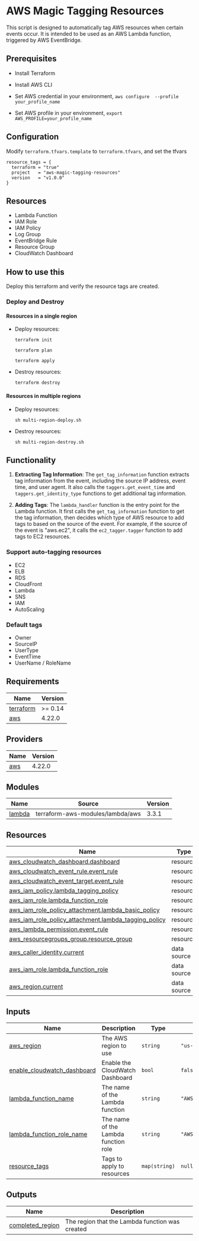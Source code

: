 # AWS Magic Tagging Resources

This script is designed to automatically tag AWS resources when certain events occur. It is intended to be used as an AWS Lambda function, triggered by AWS EventBridge.

## Prerequisites

- Install Terraform

- Install AWS CLI

- Set AWS credential in your environment, ```aws configure  --profile your_profile_name```

- Set AWS profile in your environment, ```export AWS_PROFILE=your_profile_name```

## Configuration

Modify ```terraform.tfvars.template``` to ```terraform.tfvars```, and set the tfvars

```
resource_tags = {
  terraform = "true"
  project   = "aws-magic-tagging-resources"
  version   = "v1.0.0"
}
```

## Resources

- Lambda Function
- IAM Role
- IAM Policy
- Log Group
- EventBridge Rule
- Resource Group
- CloudWatch Dashboard

## How to use this

Deploy this terraform and verify the resource tags are created.

### Deploy and Destroy

#### Resources in a single region

- Deploy resources:

   `terraform init`

   `terraform plan`

   `terraform apply`

- Destroy resources:

   `terraform destroy`

#### Resources in multiple regions

- Deploy resources:

   `sh multi-region-deploy.sh`

- Destroy resources:

   `sh multi-region-destroy.sh`

## Functionality

1. **Extracting Tag Information**: The `get_tag_information` function extracts tag information from the event, including the source IP address, event time, and user agent. It also calls the `taggers.get_event_time` and `taggers.get_identity_type` functions to get additional tag information.

2. **Adding Tags**: The `lambda_handler` function is the entry point for the Lambda function. It first calls the `get_tag_information` function to get the tag information, then decides which type of AWS resource to add tags to based on the source of the event. For example, if the source of the event is "aws.ec2", it calls the `ec2_tagger.tagger` function to add tags to EC2 resources.


### Support auto-tagging resources

  - EC2
  - ELB
  - RDS
  - CloudFront
  - Lambda
  - SNS
  - IAM
  - AutoScaling


### Default tags

  -  Owner
  -  SourceIP
  -  UserType
  -  EventTime
  -  UserName / RoleName


<!-- BEGIN_TF_DOCS -->
## Requirements

| Name | Version |
|------|---------|
| <a name="requirement_terraform"></a> [terraform](#requirement\_terraform) | >= 0.14 |
| <a name="requirement_aws"></a> [aws](#requirement\_aws) | 4.22.0 |

## Providers

| Name | Version |
|------|---------|
| <a name="provider_aws"></a> [aws](#provider\_aws) | 4.22.0 |

## Modules

| Name | Source | Version |
|------|--------|---------|
| <a name="module_lambda"></a> [lambda](#module\_lambda) | terraform-aws-modules/lambda/aws | 3.3.1 |

## Resources

| Name | Type |
|------|------|
| [aws_cloudwatch_dashboard.dashboard](https://registry.terraform.io/providers/hashicorp/aws/4.22.0/docs/resources/cloudwatch_dashboard) | resource |
| [aws_cloudwatch_event_rule.event_rule](https://registry.terraform.io/providers/hashicorp/aws/4.22.0/docs/resources/cloudwatch_event_rule) | resource |
| [aws_cloudwatch_event_target.event_rule](https://registry.terraform.io/providers/hashicorp/aws/4.22.0/docs/resources/cloudwatch_event_target) | resource |
| [aws_iam_policy.lambda_tagging_policy](https://registry.terraform.io/providers/hashicorp/aws/4.22.0/docs/resources/iam_policy) | resource |
| [aws_iam_role.lambda_function_role](https://registry.terraform.io/providers/hashicorp/aws/4.22.0/docs/resources/iam_role) | resource |
| [aws_iam_role_policy_attachment.lambda_basic_policy](https://registry.terraform.io/providers/hashicorp/aws/4.22.0/docs/resources/iam_role_policy_attachment) | resource |
| [aws_iam_role_policy_attachment.lambda_tagging_policy](https://registry.terraform.io/providers/hashicorp/aws/4.22.0/docs/resources/iam_role_policy_attachment) | resource |
| [aws_lambda_permission.event_rule](https://registry.terraform.io/providers/hashicorp/aws/4.22.0/docs/resources/lambda_permission) | resource |
| [aws_resourcegroups_group.resource_group](https://registry.terraform.io/providers/hashicorp/aws/4.22.0/docs/resources/resourcegroups_group) | resource |
| [aws_caller_identity.current](https://registry.terraform.io/providers/hashicorp/aws/4.22.0/docs/data-sources/caller_identity) | data source |
| [aws_iam_role.lambda_function_role](https://registry.terraform.io/providers/hashicorp/aws/4.22.0/docs/data-sources/iam_role) | data source |
| [aws_region.current](https://registry.terraform.io/providers/hashicorp/aws/4.22.0/docs/data-sources/region) | data source |

## Inputs

| Name | Description | Type | Default | Required |
|------|-------------|------|---------|:--------:|
| <a name="input_aws_region"></a> [aws\_region](#input\_aws\_region) | The AWS region to use | `string` | `"us-east-1"` | no |
| <a name="input_enable_cloudwatch_dashboard"></a> [enable\_cloudwatch\_dashboard](#input\_enable\_cloudwatch\_dashboard) | Enable the CloudWatch Dashboard | `bool` | `false` | no |
| <a name="input_lambda_function_name"></a> [lambda\_function\_name](#input\_lambda\_function\_name) | The name of the Lambda function | `string` | `"AWSAutoTaggingFunction"` | no |
| <a name="input_lambda_function_role_name"></a> [lambda\_function\_role\_name](#input\_lambda\_function\_role\_name) | The name of the Lambda function role | `string` | `"AWSAutoTaggingFunctionRole"` | no |
| <a name="input_resource_tags"></a> [resource\_tags](#input\_resource\_tags) | Tags to apply to resources | `map(string)` | `null` | no |

## Outputs

| Name | Description |
|------|-------------|
| <a name="output_completed_region"></a> [completed\_region](#output\_completed\_region) | The region that the Lambda function was created |
<!-- END_TF_DOCS -->
